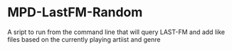 # MPD-LastFM-Random
A sript to run from the command line that will query LAST-FM and add like files based on the currently playing artiist and genre
